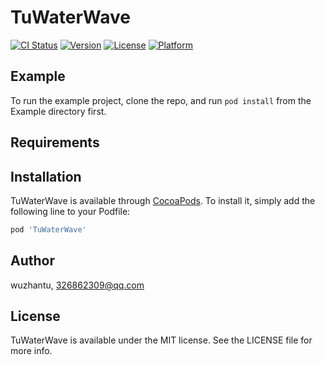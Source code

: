 # TuWaterWave

[![CI Status](https://img.shields.io/travis/wuzhantu/TuWaterWave.svg?style=flat)](https://travis-ci.org/wuzhantu/TuWaterWave)
[![Version](https://img.shields.io/cocoapods/v/TuWaterWave.svg?style=flat)](https://cocoapods.org/pods/TuWaterWave)
[![License](https://img.shields.io/cocoapods/l/TuWaterWave.svg?style=flat)](https://cocoapods.org/pods/TuWaterWave)
[![Platform](https://img.shields.io/cocoapods/p/TuWaterWave.svg?style=flat)](https://cocoapods.org/pods/TuWaterWave)

## Example

To run the example project, clone the repo, and run `pod install` from the Example directory first.

## Requirements

## Installation

TuWaterWave is available through [CocoaPods](https://cocoapods.org). To install
it, simply add the following line to your Podfile:

```ruby
pod 'TuWaterWave'
```

## Author

wuzhantu, 326862309@qq.com

## License

TuWaterWave is available under the MIT license. See the LICENSE file for more info.
